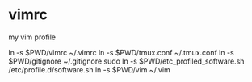 vimrc
=====

my vim profile

ln -s $PWD/vimrc ~/.vimrc
ln -s $PWD/tmux.conf ~/.tmux.conf
ln -s $PWD/gitignore ~/.gitignore
sudo ln -s $PWD/etc_profiled_software.sh /etc/profile.d/software.sh
ln -s $PWD/vim ~/.vim
